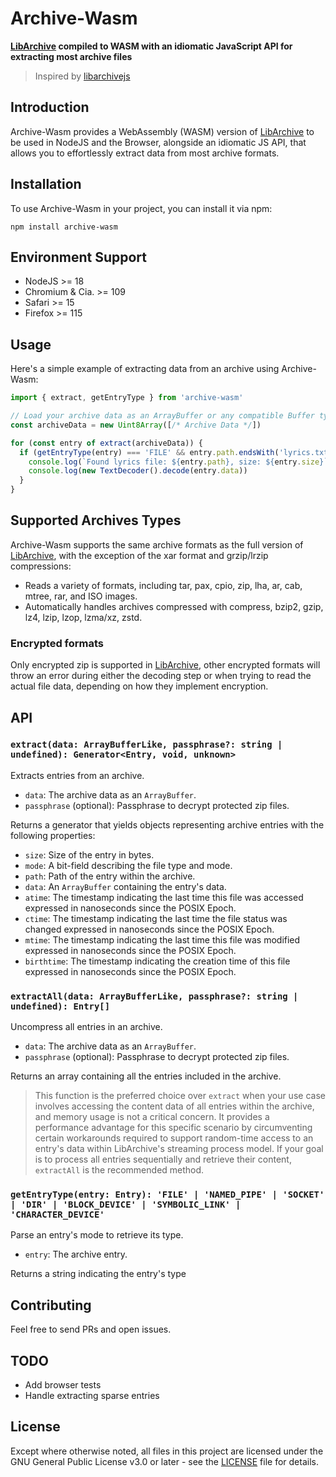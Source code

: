 # Archive-Wasm

**[LibArchive](https://libarchive.org/) compiled to WASM with an idiomatic JavaScript API for extracting most archive files**

> Inspired by [libarchivejs](https://github.com/nika-begiashvili/libarchivejs)

## Introduction

Archive-Wasm provides a WebAssembly (WASM) version of [LibArchive](https://github.com/libarchive/libarchive/tree/v3.7.2) to be used in NodeJS and the Browser, alongside an idiomatic JS API, that allows you to effortlessly extract data from most archive formats.

## Installation

To use Archive-Wasm in your project, you can install it via npm:

`npm install archive-wasm`

## Environment Support

- NodeJS >= 18
- Chromium & Cia. >= 109
- Safari >= 15
- Firefox >= 115

## Usage

Here's a simple example of extracting data from an archive using Archive-Wasm:

```js
import { extract, getEntryType } from 'archive-wasm'

// Load your archive data as an ArrayBuffer or any compatible Buffer type.
const archiveData = new Uint8Array([/* Archive Data */])

for (const entry of extract(archiveData)) {
  if (getEntryType(entry) === 'FILE' && entry.path.endsWith('lyrics.txt')) {
    console.log(`Found lyrics file: ${entry.path}, size: ${entry.size}`)
    console.log(new TextDecoder().decode(entry.data))
  }
}
```

## Supported Archives Types

Archive-Wasm supports the same archive formats as the full version of [LibArchive](https://libarchive.org/), with the exception of the xar format and grzip/lrzip compressions:

- Reads a variety of formats, including tar, pax, cpio, zip, lha, ar, cab, mtree, rar, and ISO images.
- Automatically handles archives compressed with compress, bzip2, gzip, lz4, lzip, lzop, lzma/xz, zstd.

### Encrypted formats

Only encrypted zip is supported in [LibArchive](https://github.com/libarchive/libarchive/blob/v3.7.2/tar/bsdtar.1#L745), other encrypted formats will throw an error during either the decoding step or when trying to read the actual file data, depending on how they implement encryption.

## API

### `extract(data: ArrayBufferLike, passphrase?: string | undefined): Generator<Entry, void, unknown>`

Extracts entries from an archive.

- `data`: The archive data as an `ArrayBuffer`.
- `passphrase` (optional): Passphrase to decrypt protected zip files.

Returns a generator that yields objects representing archive entries with the following properties:

- `size`: Size of the entry in bytes.
- `mode`: A bit-field describing the file type and mode.
- `path`: Path of the entry within the archive.
- `data`: An `ArrayBuffer` containing the entry's data.
- `atime`: The timestamp indicating the last time this file was accessed expressed in nanoseconds since the POSIX Epoch.
- `ctime`: The timestamp indicating the last time the file status was changed expressed in nanoseconds since the POSIX Epoch.
- `mtime`: The timestamp indicating the last time this file was modified expressed in nanoseconds since the POSIX Epoch.
- `birthtime`: The timestamp indicating the creation time of this file expressed in nanoseconds since the POSIX Epoch.

### `extractAll(data: ArrayBufferLike, passphrase?: string | undefined): Entry[]`

Uncompress all entries in an archive.

- `data`: The archive data as an `ArrayBuffer`.
- `passphrase` (optional): Passphrase to decrypt protected zip files.

Returns an array containing all the entries included in the archive.

> This function is the preferred choice over `extract` when your use case involves accessing the content data of all entries within the archive, and memory usage is not a critical concern. It provides a performance advantage for this specific scenario by circumventing certain workarounds required to support random-time access to an entry's data within LibArchive's streaming process model. If your goal is to process all entries sequentially and retrieve their content, `extractAll` is the recommended method.

### `getEntryType(entry: Entry): 'FILE' | 'NAMED_PIPE' | 'SOCKET' | 'DIR' | 'BLOCK_DEVICE' | 'SYMBOLIC_LINK' | 'CHARACTER_DEVICE'`

Parse an entry's mode to retrieve its type.

- `entry`: The archive entry.

Returns a string indicating the entry's type

## Contributing

Feel free to send PRs and open issues.

## TODO

- Add browser tests
- Handle extracting sparse entries

## License

Except where otherwise noted, all files in this project are licensed under the GNU General Public License v3.0 or later - see the [LICENSE](./LICENSE) file for details.
